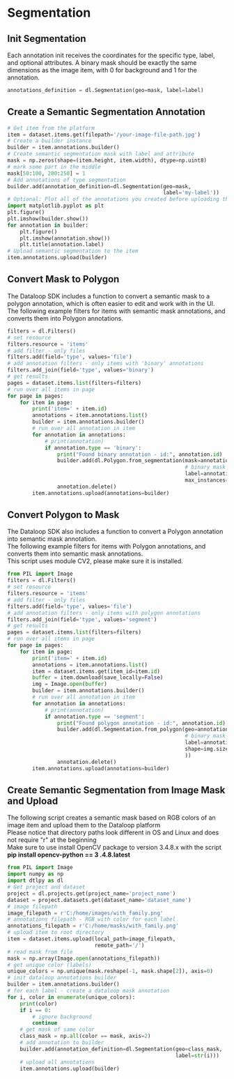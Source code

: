 # Segmentation  
## Init Segmentation  
Each annotation init receives the coordinates for the specific type, label, and optional attributes. A binary mask should be exactly the same dimensions as the image item, with 0 for background and 1 for the annotation.  
  
  

```python
annotations_definition = dl.Segmentation(geo=mask, label=label)
```
## Create a Semantic Segmentation Annotation  
  
  

```python
# Get item from the platform
item = dataset.items.get(filepath='/your-image-file-path.jpg')
# Create a builder instance
builder = item.annotations.builder()
# Create semantic segmentation mask with label and attribute
mask = np.zeros(shape=(item.height, item.width), dtype=np.uint8)
# mark some part in the middle
mask[50:100, 200:250] = 1
# Add annotations of type segmentation
builder.add(annotation_definition=dl.Segmentation(geo=mask,
                                                  label='my-label'))
# Optional: Plot all of the annotations you created before uploading them to the platform
import matplotlib.pyplot as plt
plt.figure()
plt.imshow(builder.show())
for annotation in builder:
    plt.figure()
    plt.imshow(annotation.show())
    plt.title(annotation.label)
# Upload semantic segmentation to the item
item.annotations.upload(builder)
```
## Convert Mask to Polygon  
The Dataloop SDK includes a function to convert a semantic mask to a polygon annotation, which is often easier to edit and work with in the UI.  
The following example filters for items with semantic mask annotations, and converts them into Polygon annotations.  
  

```python
filters = dl.Filters()
# set resource
filters.resource = 'items'
# add filter - only files
filters.add(field='type', values='file')
# add annotation filters - only items with 'binary' annotations
filters.add_join(field='type', values='binary')
# get results
pages = dataset.items.list(filters=filters)
# run over all items in page
for page in pages:
    for item in page:
        print('item=' + item.id)
        annotations = item.annotations.list()
        builder = item.annotations.builder()
        # run over all annotation in item
        for annotation in annotations:
            # print(annotation)
            if annotation.type == 'binary':
                print("Found binary annotation - id:", annotation.id)
                builder.add(dl.Polygon.from_segmentation(mask=annotation.annotation_definition.geo,
                                                         # binary mask of the annotation
                                                         label=annotation.label,
                                                         max_instances=None))
                annotation.delete()
        item.annotations.upload(annotations=builder)
```
## Convert Polygon to Mask  
The Dataloop SDK also includes a function to convert a Polygon annotation into semantic mask annotation.  
The following example filters for items with Polygon annotations, and converts them into semantic mask annotations.  
This script uses module CV2, please make sure it is installed.  
  
  
  

```python
from PIL import Image
filters = dl.Filters()
# set resource
filters.resource = 'items'
# add filter - only files
filters.add(field='type', values='file')
# add annotation filters - only items with polygon annotations
filters.add_join(field='type', values='segment')
# get results
pages = dataset.items.list(filters=filters)
# run over all items in page
for page in pages:
    for item in page:
        print('item=' + item.id)
        annotations = item.annotations.list()
        item = dataset.items.get(item_id=item.id)
        buffer = item.download(save_locally=False)
        img = Image.open(buffer)
        builder = item.annotations.builder()
        # run over all annotation in item
        for annotation in annotations:
            # print(annotation)
            if annotation.type == 'segment':
                print("Found polygon annotation - id:", annotation.id)
                builder.add(dl.Segmentation.from_polygon(geo=annotation.annotation_definition.geo,
                                                         # binary mask of the annotation
                                                         label=annotation.label,
                                                         shape=img.size[::-1]  # (h,w)
                                                         ))
                annotation.delete()
        item.annotations.upload(annotations=builder)
```
## Create Semantic Segmentation from Image Mask and Upload  
The following script creates a semantic mask based on RGB colors of an image item and upload them to the Dataloop platform  
Please notice that directory paths look different in OS and Linux and does not require "r" at the beginning  
Make sure to use install OpenCV package to version 3.4.8.x with the script  
**pip install opencv-python == 3 .4.8.latest**  
  
  

```python
from PIL import Image
import numpy as np
import dtlpy as dl
# Get project and dataset
project = dl.projects.get(project_name='project_name')
dataset = project.datasets.get(dataset_name='dataset_name')
# image filepath
image_filepath = r'C:/home/images/with_family.png'
# annotations filepath - RGB with color for each label
annotations_filepath = r'C:/home/masks/with_family.png'
# upload item to root directory
item = dataset.items.upload(local_path=image_filepath,
                            remote_path='/')
# read mask from file
mask = np.array(Image.open(annotations_filepath))
# get unique color (labels)
unique_colors = np.unique(mask.reshape(-1, mask.shape[2]), axis=0)
# init dataloop annotations builder
builder = item.annotations.builder()
# for each label - create a dataloop mask annotation
for i, color in enumerate(unique_colors):
    print(color)
    if i == 0:
        # ignore background
        continue
    # get mask of same color
    class_mask = np.all(color == mask, axis=2)
    # add annotation to builder
    builder.add(annotation_definition=dl.Segmentation(geo=class_mask,
                                                      label=str(i)))
    # upload all annotations
    item.annotations.upload(builder)
```

